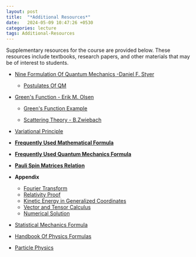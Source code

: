 ```yaml
---
layout: post
title:  "*Additional Resources*"
date:   2024-05-09 10:47:26 +0530
categories: lecture
tags: Additional-Resources
---
```

Supplementary resources for the course are provided below. These resources include textbooks, research papers, and other materials that may be of interest to students.

- [Nine Formulation Of Quantum Mechanics -Daniel F. Styer](/SKMU/assets/pdf/None-Formulation-QM.pdf)

    - [Postulates Of QM](/SKMU/assets/pdf/QM-Postulates.pdf)

- [Green's Function - Erik M. Olsen](/SKMU/assets/pdf/Greens-Function.pdf)

    - [Green's Function Example](https://bingweb.binghamton.edu/~suzuki/Math-Physics/LN-14_Green_s_function.pdf)

    - [Scattering Theory - B.Zwiebach](/SKMU/assets/pdf/Scattering-MIT.pdf)

- [Variational Principle](/SKMU/assets/pdf/QM-Variational.pdf)

- **[Frequently Used Mathematical Formula](/SKMU/assets/pdf/Math-Formulae.pdf)**

- **[Frequently Used Quantum Mechanics Formula](/SKMU/assets/pdf/QM-Formulae.pdf)**

- **[Pauli Spin Matrices Relation](/SKMU/assets/pdf/Pauli-Dirac-Relation.pdf)**

- **Appendix**
    <!-- Fourier-Transform.pdf -->
    - [Fourier Transform](/SKMU/assets/pdf/Appendix/Fourier-Transform.pdf)
    <!-- Relativity-Proof.pdf -->
    - [Relativity Proof](/SKMU/assets/pdf/Appendix/Relativity-Proof.pdf)
    <!-- KE-Generalized-Coordinates.pdf -->
    - [Kinetic Energy in Generalized Coordinates](/SKMU/assets/pdf/Appendix/KE-Generalized-Coordinates.pdf)
    <!-- Vector-Tensor-Calculus.pdf -->
    - [Vector and Tensor Calculus](/SKMU/assets/pdf/Appendix/Vector-Tensor-Calculus.pdf)
    <!-- Numerical-Solution.pdf -->
    - [Numerical Solution](/SKMU/assets/pdf/Appendix/Numerical-Solution.pdf)


- [Statistical Mechanics Formula](/SKMU/assets/pdf/Statistical-Formulae.pdf)

- [Handbook Of Physics Formulas](/SKMU/assets/pdf/The-Cambridge-Handbook-of-Physics-Formulas.pdf)

- [Particle Physics](/SKMU/assets/pdf/Particle-Physics.pdfX)
